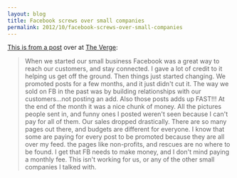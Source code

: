 ```yaml
---
layout: blog
title: Facebook screws over small companies
permalink: 2012/10/facebook-screws-over-small-companies
---
```


<a href="http://www.theverge.com/2012/10/3/3449542/facebook-promoted-posts">This is from a post</a> over at <a href="http://www.theverge.com">The Verge</a>:



<blockquote>When we started our small business Facebook was a great way to reach our customers, and stay connected. I gave a lot of credit to it helping us get off the ground. Then things just started changing. We promoted posts for a few months, and it just didn't cut it. The way we sold on FB in the past was by building relationships with our customers…not posting an add. Also those posts adds up FAST!!! At the end of the month it was a nice chunk of money. All the pictures people sent in, and funny ones I posted weren't seen because I can't pay for all of them. Our sales dropped drastically. There are so many pages out there, and budgets are different for everyone. I know that some are paying for every post to be promoted because they are all over my feed. the pages like non-profits, and rescues are no where to be found. I get that FB needs to make money, and I don't mind paying a monthly fee. This isn't working for us, or any of the other small companies I talked with.</blockquote>

